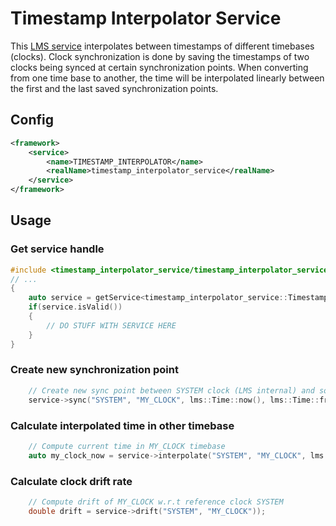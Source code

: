 # Timestamp Interpolator Service

This [LMS service](https://github.com/lms-org/LMS/wiki/Service) interpolates between timestamps of different timebases (clocks).
Clock synchronization is done by saving the timestamps of two clocks being synced at certain synchronization points.
When converting from one time base to another, the time will be interpolated linearly between the first and the last saved synchronization points.

## Config

```xml
<framework>
    <service>
        <name>TIMESTAMP_INTERPOLATOR</name>
        <realName>timestamp_interpolator_service</realName>
    </service>
</framework>
```

## Usage

### Get service handle
```cpp
#include <timestamp_interpolator_service/timestamp_interpolator_service.h>
// ...
{
    auto service = getService<timestamp_interpolator_service::TimestampInterpolatorService>("TIMESTAMP_INTERPOLATOR");
    if(service.isValid())
    {
        // DO STUFF WITH SERVICE HERE
    }
}
```

### Create new synchronization point

```cpp
    // Create new sync point between SYSTEM clock (LMS internal) and some other MY_CLOCK timebase
    service->sync("SYSTEM", "MY_CLOCK", lms::Time::now(), lms::Time::fromMicros(my_clock_timestamp));
```

### Calculate interpolated time in other timebase

```cpp
    // Compute current time in MY_CLOCK timebase
    auto my_clock_now = service->interpolate("SYSTEM", "MY_CLOCK", lms::Time::now()));
```

### Calculate clock drift rate

```cpp
    // Compute drift of MY_CLOCK w.r.t reference clock SYSTEM
    double drift = service->drift("SYSTEM", "MY_CLOCK"));
```
